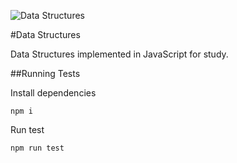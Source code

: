 ![Data Structures](https://github.com/assuncaocharles/javascript_DataStructure/blob/master/logo.png "Data Structures")


#Data Structures

Data Structures implemented in JavaScript for study.

##Running Tests

Install dependencies

`npm i`

Run test

`npm run test`